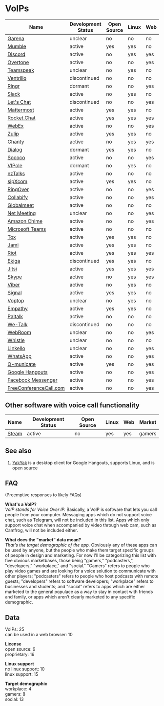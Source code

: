 # VoIPs
| Name                                                                                     | Development Status | Open Source | Linux | Web | Market     |
| ---------------------------------------------------------------------------------------- | ------------------ | ----------- | ----- | --- | ---------- |
| [Garena](https://www.garena.sg/gpc)                                                      | unclear            | no          | no    | no  | gamers     |
| [Mumble](http://www.mumble.com/)                                                         | active             | yes         | yes   | no  | gamers     |
| [Discord](https://discordapp.com/)                                                       | active             | no          | yes   | yes | gamers     |
| [Overtone](https://overtone.app/)                                                        | active             | no          | no    | yes | gamers     |
| [Teamspeak](https://www.teamspeak.com/)                                                  | unclear            | no          | yes   | no  | gamers     |
| [Ventrillo](http://www.ventrilo.com/)                                                    | discontinued       | no          | no    | no  | gamers     |
| [Ringr](http://www.ringr.com/)                                                           | dormant            | no          | no    | yes | podcasters |
| [Slack](https://slack.com/)                                                              | active             | no          | yes   | no  | developers |
| [Let's Chat](https://sdelements.github.io/lets-chat/)                                    | discontinued       | no          | no    | yes | developers |
| [Mattermost](https://www.mattermost.org/)                                                | active             | yes         | yes   | no  | developers |
| [Rocket.Chat](https://rocket.chat/)                                                      | active             | yes         | yes   | yes | developers |
| [WebEx](https://www.webex.com/)                                                          | active             | no          | no    | yes | workplace  |
| [Zulip](https://zulipchat.com/)                                                          | active             | yes         | yes   | no  | workplace  |
| [Chanty](https://www.chanty.com/)                                                        | active             | no          | yes   | yes | workplace  |
| [Dialog](https://dlg.im/en/)                                                             | dormant            | yes         | yes   | no  | workplace  |
| [Sococo](https://www.sococo.com/)                                                        | active             | no          | no    | yes | workplace  |
| [VIPole](https://www.vipole.com/)                                                        | dormant            | no          | yes   | no  | workplace  |
| [ezTalks](https://www.eztalks.com/)                                                      | active             | no          | no    | no  | workplace  |
| [sipXcom](http://sipxcom.org/)                                                           | active             | yes         | yes   | no  | workplace  |
| [RingOver](https://www.ringover.com/en/)                                                 | active             | no          | no    | yes | workplace  |
| [Collabify](https://collabify.app/)                                                      | active             | no          | no    | yes | workplace  |
| [Globalmeet](https://www.pgi.com/products/globalmeet/)                                   | active             | no          | no    | no  | workplace  |
| [Net Meeting](https://www.tutorialspoint.com/netmeeting.php)                             | unclear            | no          | no    | yes | workplace  |
| [Amazon Chime](https://aws.amazon.com/chime/)                                            | active             | no          | no    | yes | workplace  |
| [Microsoft Teams](https://products.office.com/en-us/microsoft-teams/group-chat-software) | active             | no          | no    | no  | workplace  |
| [Tox](https://tox.chat/)                                                                 | active             | yes         | yes   | no  | social     |
| [Jami](https://jami.net/)                                                                | active             | yes         | yes   | no  | social     |
| [Riot](https://about.riot.im/)                                                           | active             | yes         | yes   | yes | social     |
| [Ekiga](http://www.ekiga.org/)                                                           | discontinued       | yes         | yes   | no  | social     |
| [Jitsi](https://jitsi.org/)                                                              | active             | yes         | yes   | yes | social     |
| [Skype](https://www.skype.com/en/)                                                       | active             | no          | yes   | yes | social     |
| [Viber](https://www.viber.com/en/)                                                       | active             | no          | yes   | no  | social     |
| [Signal](https://signal.org/)                                                            | active             | yes         | yes   | no  | social     |
| [Voptop](https://www.voptop.com/)                                                        | unclear            | no          | yes   | no  | social     |
| [Empathy](https://wiki.gnome.org/Apps/Empathy)                                           | active             | yes         | yes   | no  | social     |
| [Paltalk](https://www.paltalk.com/)                                                      | active             | no          | no    | no  | social     |
| [We-Talk](https://www.we-talk.co/)                                                       | discontinued       | no          | no    | no  | social     |
| [WebRoom](https://webroom.net/)                                                          | unclear            | no          | no    | yes | social     |
| [Whistle](https://www.whistlephone.com/)                                                 | unclear            | no          | no    | no  | social     |
| [Linkello](https://linkello.com/)                                                        | unclear            | no          | no    | yes | social     |
| [WhatsApp](https://www.whatsapp.com/)                                                    | active             | no          | no    | yes | social     |
| [Q-municate](http://q-municate.com/)                                                     | active             | yes         | no    | yes | social     |
| [Google Hangouts](https://hangouts.google.com/)                                          | active             | no          | no    | yes | social     |
| [Facebook Messenger](https://www.messenger.com/)                                         | active             | no          | no    | yes | social     |
| [FreeConferenceCall.com](https://www.freeconferencecall.com/)                            | active             | no          | no    | yes | social     |

## Other software with voice call functionality
| Name                                          | Development Status | Open Source | Linux | Web | Market |
| --------------------------------------------- | ------------------ | ----------- | ----- | --- | ------ |
| [Steam](http://store.steampowered.com/about/) | active             | no          | yes   | yes | gamers |

## See also
1. [YakYak](https://github.com/yakyak/yakyak) is a desktop client for Google Hangouts, supports Linux, and is open source

## FAQ
(Preemptive responses to likely FAQs)

**What's a VoIP?**  
*VoIP stands for Voice Over IP.* Basically, a VoIP is software that lets you call people from your computer. Messaging apps which do not support voice chat, such as Telegram, will not be included in this list. Apps which only support voice chat when accompanied by video through web cam, such as Camfrog, will not be included either.

**What does the "market" data mean?**  
*That's the target demographic of the app.* Obviously any of these apps can be used by anyone, but the people who make them target specific groups of people in design and marketing. For now I'll be categorizing this list with five obvious marketbases, those being "gamers," "podcasters,", "developers," "workplace," and "social." "Gamers" refers to people who play video games and are looking for a voice solution to communicate with other players; "podcasters" refers to people who host podcasts with remote guests; "developers" refers to software developers; "workplace" refers to businesses and students; and "social" refers to apps which are either marketed to the general populace as a way to stay in contact with friends and family, or apps which aren't clearly marketed to any specific demographic.

## Data
VoIPs: 25  
can be used in a web browser: 10

**License**  
open source: 9  
proprietary: 16

**Linux support**  
no linux support: 10  
linux support: 15

**Target demographic**  
workplace: 4  
gamers: 8  
social: 13
